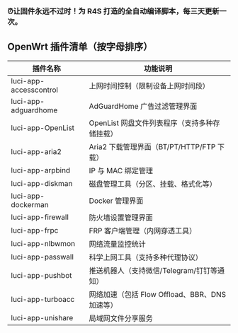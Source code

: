 ### ⏰让固件永远不过时！为 R4S 打造的全自动编译脚本，每三天更新一次。

  ## OpenWrt 插件清单（按字母排序）

| 插件名称               | 功能说明                                      |
|------------------------|-----------------------------------------------|
| luci-app-accesscontrol | 上网时间控制（限制设备上网时间段）            |
| luci-app-adguardhome   | AdGuardHome 广告过滤管理界面                  |
| luci-app-OpenList      | OpenList 网盘文件列表程序（支持多种存储挂载） |
| luci-app-aria2         | Aria2 下载管理界面（BT/PT/HTTP/FTP 下载）     |
| luci-app-arpbind       | IP 与 MAC 绑定管理                           |
| luci-app-diskman       | 磁盘管理工具（分区、挂载、格式化等）          |
| luci-app-dockerman     | Docker 管理界面                              |
| luci-app-firewall      | 防火墙设置管理界面                            |
| luci-app-frpc          | FRP 客户端管理（内网穿透工具）                |
| luci-app-nlbwmon       | 网络流量监控统计                             |
| luci-app-passwall      | 科学上网工具（支持多种代理协议）              |
| luci-app-pushbot       | 推送机器人（支持微信/Telegram/钉钉等通知）    |
| luci-app-turboacc      | 网络加速（包括 Flow Offload、BBR、DNS 加速等）|
| luci-app-unishare      | 局域网文件分享服务                           |
